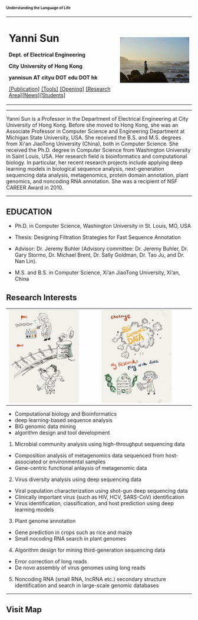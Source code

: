 ### <font size=1>Understanding the Language of Life </font>
<div>
<table border="0">
  <tr>
    <td width="60%">
      <h1>Yanni Sun</h1>
      <p><b>Dept. of Electrical Engineering</b></p>
      <p><b>City University of Hong Kong</b></p>
      <p><b>yannisun AT cityu DOT edu DOT hk</b></p>
       <p><a href="/publication.html">[Publication]</a> <a href="/tools.html">[Tools]</a> <a href="/opening.html">[Opening]</a> <a href="/research_area.html">[Research Area]</a><a href="/News1.html">[News]</a><a href="/student.html">[Students]</a></p>
    </td>
    <td width="40%">
      <img src="/imgs/yanni.jpeg" width="150%">
    </td>  
  </tr>
</table>
</div>

---

Yanni Sun is a Professor in the Department of Electrical Engineering at City University of Hong Kong. Before she moved to Hong Kong, she was an Associate Professor in Computer Science and Engineering Department at Michigan State University, USA. She received the B.S. and M.S. degrees from Xi'an JiaoTong University (China), both in Computer Science. She received the Ph.D. degree in Computer Science from Washington University in Saint Louis, USA. Her research field is bioinformatics and computational biology. In particular, her recent research projects include applying deep learning models in biological sequence analysis, next-generation sequencing data analysis, metagenomics, protein domain annotation, plant genomics, and noncoding RNA annotation. She was a recipient of NSF CAREER Award in 2010.

---
## EDUCATION

- Ph.D. in Computer Science, Washington University in St. Louis, MO, USA

- Thesis: Designing Filtration Strategies for Fast Sequence Annotation

- Advisor: Dr. Jeremy Buhler (Advisory committee: Dr. Jeremy Buhler, Dr. Gary Stormo, Dr. Michael Brent, Dr. Sally Goldman, Dr. Tao Ju, and Dr. Nan Lin).

- M.S. and B.S. in Computer Science, Xi’an JiaoTong University, Xi’an, China

## Research Interests

<div>
<table border="0">
  <tr>
    <td width="50%">
      <img src="/imgs/research_interest1.jpg" width="80%">
    </td>
    <td width="50%">
      <img src="/imgs/research_interest2.jpg" width="80%">
    </td>
  </tr>
</table>
</div>


- Computational biology and Bioinformatics
- deep learning-based sequence analysis
- BIG genomic data mining
- algorithm design and tool development

1. Microbial community analysis using high-throughput sequencing data
- Composition analysis of metagenomics data sequenced from host-associated or environmental samples
- Gene-centric functional anlaysis of metagenomic data

2. Virus diversity analysis using deep sequencing data
- Viral population characterization using shot-gun deep sequencing data
- Clinically important virus (such as HIV, HCV, SARS-CoV) identification
- Virus identification, classification, and host prediction using deep learning models

3. Plant genome annotation
- Gene prediction in crops such as rice and maize
- Small nocoding RNA search in plant genomes

4. Algorithm design for mining third-generation sequencing data
- Error correction of long reads
- De novo assembly of virus genomes using long reads

5. Noncoding RNA (small RNA, lncRNA etc.) secondary structure identification and search in large-scale genomic databases

---
## Visit Map

<script type="text/javascript" id="clustrmaps" src="//clustrmaps.com/map_v2.js?d=QqWiqtgpvhS5l2vUR-NBmZiV5sSdT6Hqfp8yYaFtTlY&cl=ffffff&w=a"></script>

